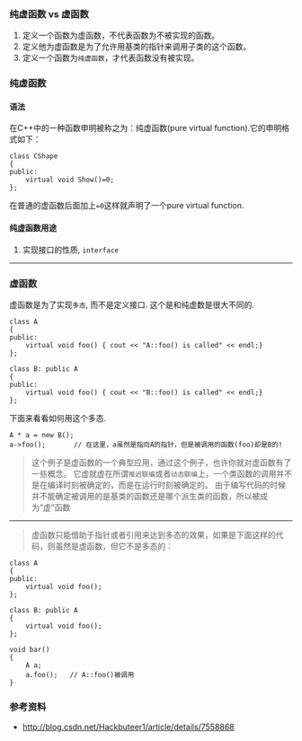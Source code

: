 ### 纯虚函数 vs 虚函数
1. 定义一个函数为虚函数，不代表函数为不被实现的函数。
2. 定义他为虚函数是为了允许用基类的指针来调用子类的这个函数。
3. 定义一个函数为`纯虚函数`，才代表函数没有被实现。

### 纯虚函数

#### 语法
在C++中的一种函数申明被称之为：纯虚函数(pure virtual function).它的申明格式如下：

```
class CShape
{
public:
    virtual void Show()=0;
};
```
在普通的虚函数后面加上`=0`这样就声明了一个pure virtual function.


#### 纯虚函数用途
1. 实现接口的性质, `interface`


---

### 虚函数


虚函数是为了实现`多态`, 而不是定义接口. 这个是和纯虚数是很大不同的.
```
class A
{
public:
    virtual void foo() { cout << "A::foo() is called" << endl;}
};

class B: public A
{
public:
    virtual void foo() { cout << "B::foo() is called" << endl;}
};
```

下面来看看如何用这个多态.

```
A * a = new B();
a->foo();       // 在这里，a虽然是指向A的指针，但是被调用的函数(foo)却是B的!
```

> 这个例子是虚函数的一个典型应用，通过这个例子，也许你就对虚函数有了一些概念。
> 它虚就虚在所谓`推迟联编`或者`动态联编`上，一个类函数的调用并不是在编译时刻被确定的，而是在运行时刻被确定的。
> 由于编写代码的时候并不能确定被调用的是基类的函数还是哪个派生类的函数，所以被成为“虚”函数


---

> 虚函数只能借助于指针或者引用来达到多态的效果，如果是下面这样的代码，则虽然是虚函数，但它不是多态的：


```
class A
{
public:
    virtual void foo();
};

class B: public A
{
    virtual void foo();
};

void bar()
{
    A a;
    a.foo();   // A::foo()被调用
}
```


### 参考资料
- http://blog.csdn.net/Hackbuteer1/article/details/7558868


